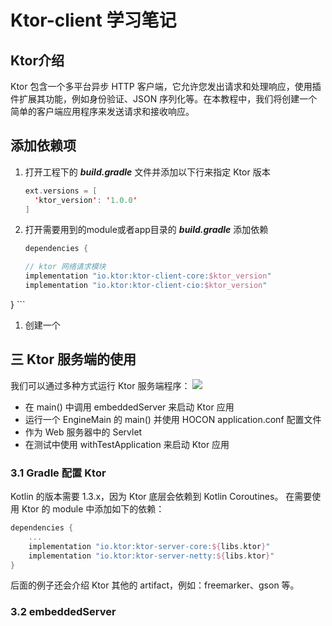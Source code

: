 # Ktor-client 学习笔记

## Ktor介绍

Ktor 包含一个多平台异步 HTTP 客户端，它允许您发出请求和处理响应，使用插件扩展其功能，例如身份验证、JSON 序列化等。在本教程中，我们将创建一个简单的客户端应用程序来发送请求和接收响应。

## 添加依赖项
1. 打开工程下的 ***build.gradle*** 文件并添加以下行来指定 Ktor 版本
    ``` kotlin
    ext.versions = [
      'ktor_version': '1.0.0'
    ]
    ```
1. 打开需要用到的module或者app目录的 ***build.gradle*** 添加依赖
    ```kotlin
    dependencies {

    // ktor 网络请求模块
    implementation "io.ktor:ktor-client-core:$ktor_version"
    implementation "io.ktor:ktor-client-cio:$ktor_version"
}
    ```
1. 创建一个


## 三 Ktor 服务端的使用
我们可以通过多种方式运行 Ktor 服务端程序：
![](http://localhost:8090/bfs-apk/doc/Ktor/ktor_server.png)
- 在 main() 中调用 embeddedServer 来启动 Ktor 应用
- 运行一个 EngineMain 的 main() 并使用 HOCON application.conf 配置文件
- 作为 Web 服务器中的 Servlet
- 在测试中使用 withTestApplication 来启动 Ktor 应用
### 3.1 Gradle 配置 Ktor
Kotlin 的版本需要 1.3.x，因为 Ktor 底层会依赖到 Kotlin Coroutines。
在需要使用 Ktor 的 module 中添加如下的依赖：
```kotlin
dependencies {
    ...
    implementation "io.ktor:ktor-server-core:${libs.ktor}"
    implementation "io.ktor:ktor-server-netty:${libs.ktor}"
}
```
后面的例子还会介绍 Ktor 其他的 artifact，例如：freemarker、gson 等。
### 3.2 embeddedServer

